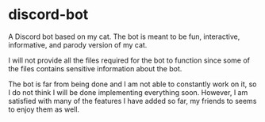 # discord-bot
A Discord bot based on my cat. The bot is meant to be fun, interactive, informative, and parody version of my cat.

I will not provide all the files required for the bot to function since some of the files contains sensitive information about the bot.

The bot is far from being done and I am not able to constantly work on it, so I do not think I will be done implementing everything soon.
However, I am satisfied with many of the features I have added so far, my friends to seems to enjoy them as well.
